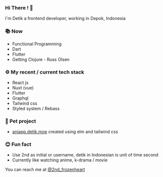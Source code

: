 ### **Hi There !** 👋

I'm Detik a frontend developer, working in Depok, Indonesia

### 📚 Now
* Functional Programming
* Dart
* Flutter
* Getting Clojure - Russ Olsen

### ⚙️ My recent / current tech stack
* React js
* Nuxt (vue)
* Flutter
* Graphql
* Tailwind css
* Styled system / Rebass


### 🐢 Pet project
* [aniapp.detik.moe](https://aniapp.detik.moe) created using elm and tailwind css

### 😊 Fun fact
* Use 2nd as initial or username, detik in Indonesian is unit of time second
* Currently like watching anime, k-drama / movie

You can reach me at [@2nd_frozenheart](https://twitter.com/2nd_frozenheart)




